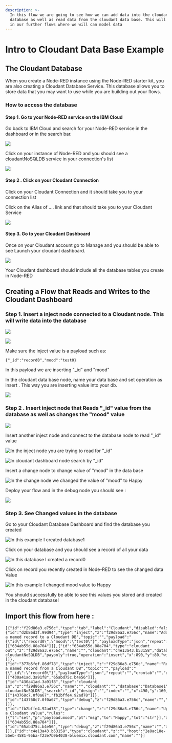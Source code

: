 ```yaml
---
description: >-
  In this flow we are going to see how we can add data into the cloudant
  database as well as read data from the cloudant data base. This will help us
  in our further flows where we will can model data
---
```


# Intro to Cloudant Data Base Example

## The Cloudant Database 

When you create a Node-RED instance using the Node-RED starter kit, you are also creating a Cloudant Database Service. This database allows you to store data that you may want to use while you are building out your flows. 

### How to access the database 

#### Step 1. Go to your Node-RED service on the IBM Cloud 

Go back to IBM Cloud and search for your Node-RED service in the dashboard or in the search bar. 

![](../.gitbook/assets/screen-shot-2019-08-14-at-2.10.43-pm.png)

Click on your instance of Node-RED and you should see a cloudantNoSQLDB service in your connection's list 

![](../.gitbook/assets/screen-shot-2019-08-14-at-2.31.46-pm.png)

#### Step 2 . Click on your Cloudant Connection 

Click on your Cloudant Connection and it should take you to your connection list 

Click on the Alias of ....  link and that should take you to your Cloudant Service 

![](../.gitbook/assets/screen-shot-2019-08-14-at-2.38.54-pm.png)

#### Step 3. Go to your Cloudant Dashboard 

Once on your Cloudant account go to Manage and you should be able to see Launch your cloudant dashboard. 

![](../.gitbook/assets/screen-shot-2019-08-14-at-2.56.16-pm.png)

Your Cloudant dashboard should include all the database tables you create in Node-RED 

## Creating a Flow that Reads and Writes to the Cloudant Dashboard 

### Step 1.  Insert a inject node connected to a Cloudant node. This will write data into the database

![](../.gitbook/assets/screen-shot-2019-08-14-at-3.02.00-pm.png)

![](../.gitbook/assets/screen-shot-2019-08-14-at-3.02.47-pm.png)

Make sure the inject value is a payload such as: 

```text
{"_id":"record0","mood":"test0}
```

In this payload we are inserting "\_id" and "mood"

In the cloudant data base node,  name your data base and set operation as insert . This way you are inserting value into your db. 

![](../.gitbook/assets/screen-shot-2019-08-14-at-3.07.41-pm.png)

### Step 2 . Insert inject node that Reads "\_id" value from the database as well as changes the "mood" value 

![](../.gitbook/assets/screen-shot-2019-08-14-at-3.00.16-pm%20%281%29.png)

Insert another inject node and connect to the database node to read "\_id" value 

![In the inject node you are trying to read for &quot;\_id&quot;](../.gitbook/assets/screen-shot-2019-08-14-at-3.10.43-pm.png)

![In cloudant dashboard node search by &quot;\_id&quot;](../.gitbook/assets/screen-shot-2019-08-14-at-3.16.22-pm.png)

Insert a change node to change value of "mood"  in the data base 

![In the change node we changed the value of &quot;mood&quot; to Happy ](../.gitbook/assets/screen-shot-2019-08-14-at-3.20.11-pm.png)

Deploy your flow and in the debug node you should see : 

![](../.gitbook/assets/screen-shot-2019-08-14-at-3.25.17-pm.png)

### Step 3. See Changed values in the database 

Go to your Cloudant Database Dashboard and find the database you created

![In this example I created database1 ](../.gitbook/assets/screen-shot-2019-08-14-at-3.26.45-pm.png)

Click on your database and you should see a record of all your data 

![In this database I created a record0 ](../.gitbook/assets/screen-shot-2019-08-14-at-3.27.33-pm.png)

Click on record you recently created in Node-RED to see the changed data Value 

![In this example I changed mood value to Happy ](../.gitbook/assets/screen-shot-2019-08-14-at-3.28.35-pm.png)

You should successfully be able to see this values you stored and created in the cloudant database! 



## Import this flow from here : 

```text
[{"id":"f29d86a3.e756c","type":"tab","label":"Cloudant","disabled":false,"info":""},{"id":"d2b86d3f.99d94","type":"inject","z":"f29d86a3.e756c","name":"Add a named record to a Cloudant DB","topic":"","payload":"{\"id\":\"record0\",\"mood\":\"test0\"}","payloadType":"json","repeat":"","crontab":"","once":false,"onceDelay":"","x":190,"y":80,"wires":[["634ab55d.88a704"]]},{"id":"634ab55d.88a704","type":"cloudant out","z":"f29d86a3.e756c","name":"","cloudant":"c4e13a43.b53158","database":"Database1","service":"pmistry_nodeRedTest-cloudantNoSQLDB","payonly":true,"operation":"insert","x":890,"y":80,"wires":[]},{"id":"377b5fef.86df78","type":"inject","z":"f29d86a3.e756c","name":"Read a named record from a Cloudant DB","topic":"","payload":"{\"_id\":\"record0\"}","payloadType":"json","repeat":"","crontab":"","once":false,"onceDelay":"","x":200,"y":160,"wires":[["430a41ad.3a91f8","65abd75c.b4e56"]]},{"id":"430a41ad.3a91f8","type":"cloudant in","z":"f29d86a3.e756c","name":"","cloudant":"","database":"Database1","service":"pmistry_nodeRedTest-cloudantNoSQLDB","search":"_id","design":"","index":"","x":490,"y":160,"wires":[["143768c7.0f0a67","fb2bffe4.92ad78"]]},{"id":"143768c7.0f0a67","type":"debug","z":"f29d86a3.e756c","name":"","active":true,"tosidebar":true,"console":false,"tostatus":false,"complete":"payload","targetType":"msg","x":670,"y":260,"wires":[]},{"id":"fb2bffe4.92ad78","type":"change","z":"f29d86a3.e756c","name":"Update a Cloudant value","rules":[{"t":"set","p":"payload.mood","pt":"msg","to":"Happy","tot":"str"}],"action":"","property":"","from":"","to":"","reg":false,"x":810,"y":140,"wires":[["634ab55d.88a704"]]},{"id":"65abd75c.b4e56","type":"debug","z":"f29d86a3.e756c","name":"","active":true,"console":"false","complete":"false","x":480,"y":260,"wires":[]},{"id":"c4e13a43.b53158","type":"cloudant","z":"","host":"2e8ac18e-55eb-4581-95ba-f23e7b9b4038-bluemix.cloudant.com","name":""}]
```

